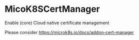 # MicoK8SCertManager

Enable (core) Cloud native certificate management

Please consider https://microk8s.io/docs/addon-cert-manager


